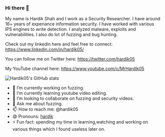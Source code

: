 ### Hi there 👋

My name is Hardik Shah and I work as a Security Researcher. I have around 16+ years of experiance information security. I have worked with various IPS engines to write detection. I analyzed malware, exploits and vulnerabilities. I also do lot of fuzzing and bug hunting.

Check out my linkedin here and feel free to connect: https://www.linkedin.com/in/hardik05/

You can follow me on Twitter here: https://twitter.com/hardik05

My YouTube channel here: https://www.youtube.com/c/MrHardik05

![Hardik05's GitHub stats](https://github-readme-stats.vercel.app/api?username=hardik05&count_private=true)

- 🔭 I’m currently working on fuzzing.
- 🌱 I’m currently learning youtube video editing.
- 👯 I’m looking to collaborate on fuzzing and security videos.
- 💬 Ask me about fuzzing.
- 📫 How to reach me: @hardik05
- 😄 Pronouns: [hardik](https://embed.howtopronounce.com/classic/en/hardik/29291681)
- ⚡ Fun fact: spending my time in learning,watching and working on various things which I found useless later on.


